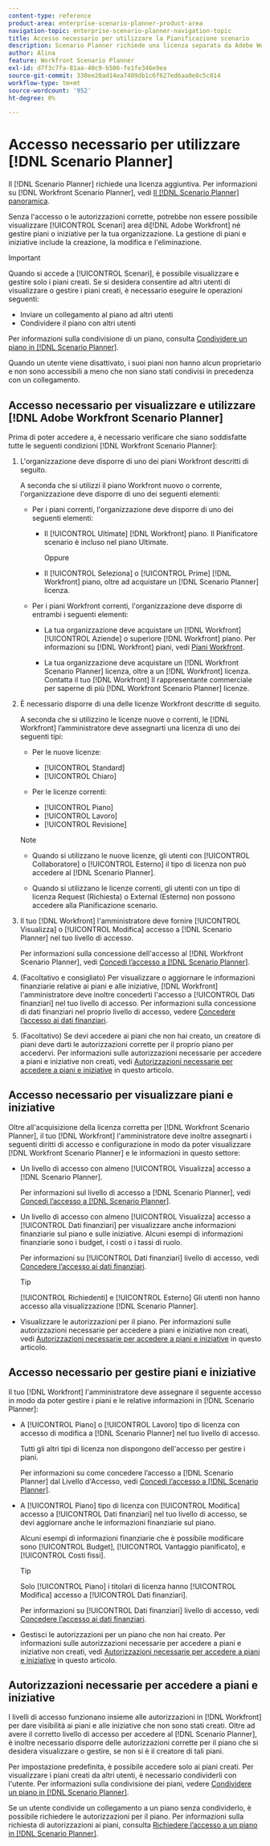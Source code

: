 ```yaml
---
content-type: reference
product-area: enterprise-scenario-planner-product-area
navigation-topic: enterprise-scenario-planner-navigation-topic
title: Accesso necessario per utilizzare la Pianificazione scenario
description: Scenario Planner richiede una licenza separata da Adobe Workfront e accesso aggiuntivo.
author: Alina
feature: Workfront Scenario Planner
exl-id: d7f3c7fa-81aa-40c9-b506-fe1fe346e9ea
source-git-commit: 330ee20ad14ea7409db1c6f627ed6aa0e0c5c014
workflow-type: tm+mt
source-wordcount: '952'
ht-degree: 0%

---
```


# Accesso necessario per utilizzare [!DNL Scenario Planner]

Il [!DNL Scenario Planner] richiede una licenza aggiuntiva. Per informazioni su [!DNL Workfront Scenario Planner], vedi [Il [!DNL Scenario Planner] panoramica](../scenario-planner/scenario-planner-overview.md).

<!--
might need to add information about the permissions to plans/ initiatives if those will be coming later?
-->

Senza l&#39;accesso o le autorizzazioni corrette, potrebbe non essere possibile visualizzare [!UICONTROL Scenari] area di[!DNL  Adobe Workfront] né gestire piani o iniziative per la tua organizzazione. La gestione di piani e iniziative include la creazione, la modifica e l&#39;eliminazione.

>[!IMPORTANT]
>
>Quando si accede a [!UICONTROL Scenari], è possibile visualizzare e gestire solo i piani creati. Se si desidera consentire ad altri utenti di visualizzare o gestire i piani creati, è necessario eseguire le operazioni seguenti:
>
>* Inviare un collegamento al piano ad altri utenti
>* Condividere il piano con altri utenti
>
>  Per informazioni sulla condivisione di un piano, consulta [Condividere un piano in [!DNL Scenario Planner]](../scenario-planner/share-a-plan.md).
>
>Quando un utente viene disattivato, i suoi piani non hanno alcun proprietario e non sono accessibili a meno che non siano stati condivisi in precedenza con un collegamento.

## Accesso necessario per visualizzare e utilizzare [!DNL Adobe Workfront Scenario Planner]

Prima di poter accedere a, è necessario verificare che siano soddisfatte tutte le seguenti condizioni [!DNL Workfront Scenario Planner]:

1. L&#39;organizzazione deve disporre di uno dei piani Workfront descritti di seguito.

   A seconda che si utilizzi il piano Workfront nuovo o corrente, l&#39;organizzazione deve disporre di uno dei seguenti elementi:

   * Per i piani correnti, l&#39;organizzazione deve disporre di uno dei seguenti elementi:

      * Il [!UICONTROL Ultimate] [!DNL Workfront] piano. Il Pianificatore scenario è incluso nel piano Ultimate.

        Oppure

      * Il [!UICONTROL Seleziona] o [!UICONTROL Prime] [!DNL Workfront] piano, oltre ad acquistare un [!DNL Scenario Planner] licenza.

   * Per i piani Workfront correnti, l&#39;organizzazione deve disporre di entrambi i seguenti elementi:

      * La tua organizzazione deve acquistare un [!DNL Workfront] [!UICONTROL Aziende] o superiore [!DNL Workfront] piano. Per informazioni su [!DNL Workfront] piani, vedi [Piani Workfront](https://workfront.com/plans).

      * La tua organizzazione deve acquistare un [!DNL Workfront Scenario Planner] licenza, oltre a un [!DNL Workfront] licenza. Contatta il tuo [!DNL Workfront] Il rappresentante commerciale per saperne di più [!DNL Workfront Scenario Planner] licenze.

1. È necessario disporre di una delle licenze Workfront descritte di seguito.

   A seconda che si utilizzino le licenze nuove o correnti, le [!DNL Workfront] l’amministratore deve assegnarti una licenza di uno dei seguenti tipi:

   * Per le nuove licenze:
      * [!UICONTROL Standard]
      * [!UICONTROL Chiaro]

   * Per le licenze correnti:

      * [!UICONTROL Piano]
      * [!UICONTROL Lavoro]
      * [!UICONTROL Revisione]

   >[!NOTE]
   > 
   >* Quando si utilizzano le nuove licenze, gli utenti con [!UICONTROL Collaboratore] o [!UICONTROL Esterno] il tipo di licenza non può accedere al [!DNL Scenario Planner].
   >
   >* Quando si utilizzano le licenze correnti, gli utenti con un tipo di licenza Request (Richiesta) o External (Esterno) non possono accedere alla Pianificazione scenario.

1. Il tuo [!DNL Workfront] l&#39;amministratore deve fornire [!UICONTROL Visualizza] o [!UICONTROL Modifica] accesso a [!DNL Scenario Planner] nel tuo livello di accesso.

   Per informazioni sulla concessione dell&#39;accesso al [!DNL Workfront Scenario Planner], vedi [Concedi l’accesso a [!DNL Scenario Planner]](../administration-and-setup/add-users/configure-and-grant-access/grant-access-sp.md).

1. (Facoltativo e consigliato) Per visualizzare o aggiornare le informazioni finanziarie relative ai piani e alle iniziative, [!DNL Workfront] l&#39;amministratore deve inoltre concederti l&#39;accesso a [!UICONTROL Dati finanziari] nel tuo livello di accesso. Per informazioni sulla concessione di dati finanziari nel proprio livello di accesso, vedere [Concedere l’accesso ai dati finanziari](../administration-and-setup/add-users/configure-and-grant-access/grant-access-financial.md).

1. (Facoltativo) Se devi accedere ai piani che non hai creato, un creatore di piani deve darti le autorizzazioni corrette per il proprio piano per accedervi. Per informazioni sulle autorizzazioni necessarie per accedere a piani e iniziative non creati, vedi [Autorizzazioni necessarie per accedere a piani e iniziative](#permissions-needed-to-access-plans-and-initiatives) in questo articolo.

<!--this used to be true but not anymore:
  <li data-mc-conditions="QuicksilverOrClassic.Draft mode"> <p>(NOTE: this is no longer needed) </p> <p>Your Workfront administrator must assign you a layout template that includes the Scenarios area in the Main Menu. </p> <p>For information about customizing the Main Menu in a layout template, see <a href="../administration-and-setup/customize-workfront/use-layout-templates/customize-main-menu.md" class="MCXref xref" xrefformat="{para}">Customize the Main Menu using a layout template</a>. </p> <p>For information about assigning users to a Layout Template, see <a href="../administration-and-setup/customize-workfront/use-layout-templates/assign-users-to-layout-template.md" class="MCXref xref" xrefformat="{para}">Assign users to a layout template</a>.</p> </li>
  -->

## Accesso necessario per visualizzare piani e iniziative

Oltre all&#39;acquisizione della licenza corretta per [!DNL Workfront Scenario Planner], il tuo [!DNL Workfront] l&#39;amministratore deve inoltre assegnarti i seguenti diritti di accesso e configurazione in modo da poter visualizzare [!DNL Workfront Scenario Planner] e le informazioni in questo settore:

* Un livello di accesso con almeno [!UICONTROL Visualizza] accesso a [!DNL Scenario Planner].

  Per informazioni sul livello di accesso a [!DNL Scenario Planner], vedi [Concedi l’accesso a [!DNL Scenario Planner]](../administration-and-setup/add-users/configure-and-grant-access/grant-access-sp.md).

* Un livello di accesso con almeno [!UICONTROL Visualizza] accesso a [!UICONTROL Dati finanziari] per visualizzare anche informazioni finanziarie sul piano e sulle iniziative. Alcuni esempi di informazioni finanziarie sono i budget, i costi o i tassi di ruolo.

  Per informazioni su [!UICONTROL Dati finanziari] livello di accesso, vedi [Concedere l’accesso ai dati finanziari](../administration-and-setup/add-users/configure-and-grant-access/grant-access-financial.md).

  >[!TIP]
  >
  >[!UICONTROL Richiedenti] e [!UICONTROL Esterno] Gli utenti non hanno accesso alla visualizzazione [!DNL Scenario Planner].

* Visualizzare le autorizzazioni per il piano. Per informazioni sulle autorizzazioni necessarie per accedere a piani e iniziative non creati, vedi [Autorizzazioni necessarie per accedere a piani e iniziative](#permissions-needed-to-access-plans-and-initiatives) in questo articolo.

## Accesso necessario per gestire piani e iniziative

Il tuo [!DNL Workfront] l&#39;amministratore deve assegnare il seguente accesso in modo da poter gestire i piani e le relative informazioni in [!DNL Scenario Planner]:

* A [!UICONTROL Piano] o [!UICONTROL Lavoro] tipo di licenza con accesso di modifica a [!DNL Scenario Planner] nel tuo livello di accesso.

  Tutti gli altri tipi di licenza non dispongono dell&#39;accesso per gestire i piani.

  Per informazioni su come concedere l’accesso a [!DNL Scenario Planner] dal Livello d&#39;Accesso, vedi [Concedi l’accesso a [!DNL Scenario Planner]](../administration-and-setup/add-users/configure-and-grant-access/grant-access-sp.md).

* A [!UICONTROL Piano] tipo di licenza con [!UICONTROL Modifica] accesso a [!UICONTROL Dati finanziari] nel tuo livello di accesso, se devi aggiornare anche le informazioni finanziarie sul piano.

  Alcuni esempi di informazioni finanziarie che è possibile modificare sono [!UICONTROL Budget], [!UICONTROL Vantaggio pianificato], e [!UICONTROL Costi fissi].

  >[!TIP]
  >
  >Solo [!UICONTROL Piano] i titolari di licenza hanno [!UICONTROL Modifica] accesso a [!UICONTROL Dati finanziari].

  Per informazioni su [!UICONTROL Dati finanziari] livello di accesso, vedi [Concedere l’accesso ai dati finanziari](../administration-and-setup/add-users/configure-and-grant-access/grant-access-financial.md).

* Gestisci le autorizzazioni per un piano che non hai creato. Per informazioni sulle autorizzazioni necessarie per accedere a piani e iniziative non creati, vedi [Autorizzazioni necessarie per accedere a piani e iniziative](#permissions-needed-to-access-plans-and-initiatives) in questo articolo.

## Autorizzazioni necessarie per accedere a piani e iniziative

I livelli di accesso funzionano insieme alle autorizzazioni in [!DNL Workfront] per dare visibilità ai piani e alle iniziative che non sono stati creati. Oltre ad avere il corretto livello di accesso per accedere al [!DNL Scenario Planner], è inoltre necessario disporre delle autorizzazioni corrette per il piano che si desidera visualizzare o gestire, se non si è il creatore di tali piani.

Per impostazione predefinita, è possibile accedere solo ai piani creati. Per visualizzare i piani creati da altri utenti, è necessario condividerli con l&#39;utente. Per informazioni sulla condivisione dei piani, vedere [Condividere un piano in [!DNL Scenario Planner]](../scenario-planner/share-a-plan.md).

Se un utente condivide un collegamento a un piano senza condividerlo, è possibile richiedere le autorizzazioni per il piano. Per informazioni sulla richiesta di autorizzazioni ai piani, consulta [Richiedere l’accesso a un piano in [!DNL Scenario Planner]](../scenario-planner/request-access-to-plan.md).

